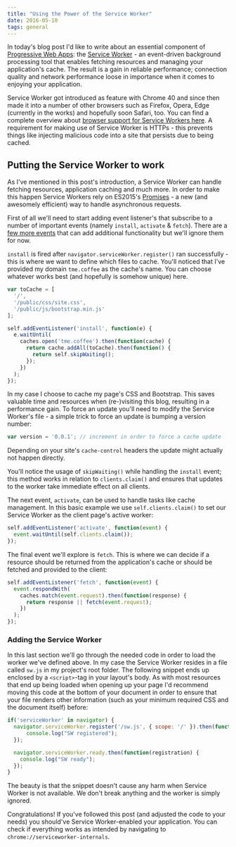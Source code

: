 ```yaml
---
title: "Using the Power of the Service Worker"
date: 2016-05-10
tags: general
---
```


In today's blog post I'd like to write about an essential component of [Progressive Web Apps](http://developers.google.com/web/progressive-web-apps?hl=en): the [Service Worker](http://slightlyoff.github.io/ServiceWorker/spec/service_worker/) - an event-driven background processing tool that enables fetching resources and managing your application's cache. The result is a gain in reliable performance; connection quality and network performance loose in importance when it comes to enjoying your application.

<!-- more -->

Service Worker got introduced as feature with Chrome 40 and since then made it into a number of other browsers such as Firefox, Opera, Edge (currently in the works) and hopefully soon Safari, too. You can find a complete overview about [browser support for Service Workers here](http://jakearchibald.github.io/isserviceworkerready/). A requirement for making use of Service Worker is HTTPs - this prevents things like injecting malicious code into a site that persists due to being cached.

## Putting the Service Worker to work

As I've mentioned in this post's introduction, a Service Worker can handle fetching resources, application caching and much more. In order to make this happen Service Workers rely on ES2015's [Promises](http://developer.mozilla.org/en/docs/Web/JavaScript/Reference/Global_Objects/Promise#Description) - a new (and awesomely efficient) way to handle asynchronous requests.

First of all we'll need to start adding event listener's that subscribe to a number of important events (namely `install`, `activate` & `fetch`). There are a [few more events](http://developer.mozilla.org/en-US/docs/Web/API/Service_Worker_API/Using_Service_Workers#Basic_architecture) that can add additional functionality but we'll ignore them for now.

`install` is fired after `navigator.serviceWorker.register()` ran successfully - this is where we want to define which files to cache. You'll noticed that I've provided my domain `tme.coffee` as the cache's name. You can choose whatever works best (and hopefully is somehow unique) here.

~~~js
var toCache = [
  '/',
  '/public/css/site.css',
  '/public/js/bootstrap.min.js'
];

self.addEventListener('install', function(e) {
  e.waitUntil(
    caches.open('tme.coffee').then(function(cache) {
      return cache.addAll(toCache).then(function() {
        return self.skipWaiting();
      });
    })
  );
});
~~~

In my case I choose to cache my page's CSS and Bootstrap. This saves valuable time and resources when (re-)visiting this blog, resulting in a performance gain. To force an update you'll need to modify the Service Worker's file - a simple trick to force an update is bumping a version number:

~~~js
var version = '0.0.1'; // increment in order to force a cache update
~~~

Depending on your site's `cache-control` headers the update might actually not happen directly.

You'll notice the usage of `skipWaiting()` while handling the `install` event; this method works in relation to `clients.claim()` and ensures that updates to the worker take immediate effect on all clients.

The next event, `activate`, can be used to handle tasks like cache management. In this basic example we use `self.clients.claim()` to set our Service Worker as the client page's active worker:

~~~js
self.addEventListener('activate', function(event) {
  event.waitUntil(self.clients.claim());
});
~~~

The final event we'll explore is `fetch`. This is where we can decide if a resource should be returned from the application's cache or should be fetched and provided to the client:

~~~js
self.addEventListener('fetch', function(event) {
  event.respondWith(
    caches.match(event.request).then(function(response) {
      return response || fetch(event.request);
    })
  );
});
~~~

### Adding the Service Worker

In this last section we'll go through the needed code in order to load the worker we've defined above. In my case the Service Worker resides in a file called `sw.js` in my project's root folder. The following snippet ends up enclosed by a `<script>`-tag in your layout's body. As with most resources that end up being loaded when opening up your page I'd recommend moving this code at the bottom of your document in order to ensure that your file renders other information (such as your minimum required CSS and the document itself) before:

~~~js
if('serviceWorker' in navigator) {
  navigator.serviceWorker.register('/sw.js', { scope: '/' }).then(function(registration) {
      console.log("SW registered");
  });

  navigator.serviceWorker.ready.then(function(registration) {
    console.log("SW ready");
  });
}
~~~

The beauty is that the snippet doesn't cause any harm when Service Worker is not available. We don't break anything and the worker is simply ignored.

Congratulations! If you've followed this post (and adjusted the code to your needs) you should've Service Worker-enabled your application. You can check if everything works as intended by navigating to `chrome://serviceworker-internals`.

